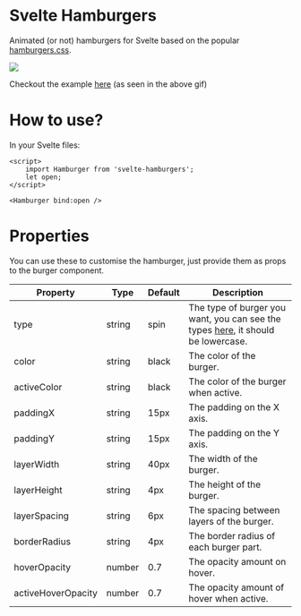 # Svelte Hamburgers

Animated (or not) hamburgers for Svelte based on the popular [hamburgers.css](https://jonsuh.com/hamburgers/).

[![](https://i.imgur.com/ETyJkM2.gif)](https://svelte.dev/repl/86b10871cc7f42b39e74d71bdb4d643e?version=3.38.2)

Checkout the example [here](https://svelte.dev/repl/86b10871cc7f42b39e74d71bdb4d643e?version=3.38.2) (as seen in the above gif)

# How to use?

In your Svelte files:

```svelte
<script>
    import Hamburger from 'svelte-hamburgers';
    let open;
</script>

<Hamburger bind:open />
```

# Properties

You can use these to customise the hamburger, just provide them as props to the burger component.

| Property           | Type   | Default | Description                                                                                                        |
| ------------------ | ------ | ------- | ------------------------------------------------------------------------------------------------------------------ |
| type               | string | spin    | The type of burger you want, you can see the types [here](https://jonsuh.com/hamburgers/), it should be lowercase. |
| color              | string | black   | The color of the burger.                                                                                           |
| activeColor        | string | black   | The color of the burger when active.                                                                               |
| paddingX           | string | 15px    | The padding on the X axis.                                                                                         |
| paddingY           | string | 15px    | The padding on the Y axis.                                                                                         |
| layerWidth         | string | 40px    | The width of the burger.                                                                                           |
| layerHeight        | string | 4px     | The height of the burger.                                                                                          |
| layerSpacing       | string | 6px     | The spacing between layers of the burger.                                                                          |
| borderRadius       | string | 4px     | The border radius of each burger part.                                                                             |
| hoverOpacity       | number | 0.7     | The opacity amount on hover.                                                                                       |
| activeHoverOpacity | number | 0.7     | The opacity amount of hover when active.                                                                           |
